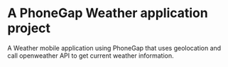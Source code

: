 # A PhoneGap Weather application project 

A Weather mobile application using PhoneGap that uses geolocation and call openweather API to get current weather information.
